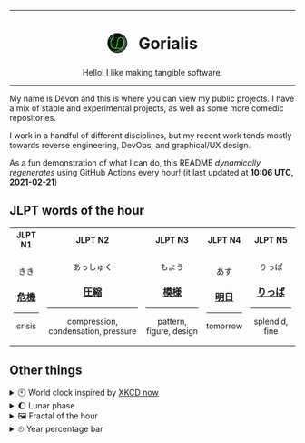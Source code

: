 ***

<h1 align="center">
<sub>
    <img src="readme/resources/avatar.png" height="36">
</sub>
&nbsp;
Gorialis
</h1>
<p align="center">
Hello! I like making tangible software.
</p>

***

My name is Devon and this is where you can view my public projects. I have a mix of stable and experimental projects, as well as some more comedic repositories.

I work in a handful of different disciplines, but my recent work tends mostly towards reverse engineering, DevOps, and graphical/UX design.

As a fun demonstration of what I can do, this README *dynamically regenerates* using GitHub Actions every hour! (it last updated at **10:06 UTC, 2021-02-21**)

<h2>JLPT words of the hour</h2>
<table>
    <tr>
        <th>JLPT N1</th>
        <th>JLPT N2</th>
        <th>JLPT N3</th>
        <th>JLPT N4</th>
        <th>JLPT N5</th>
    </tr>
    <tr>
        <td>
            <p align="center">きき</p>
            <h3 align="center"><b><a href="https://jisho.org/search/%E5%8D%B1%E6%A9%9F">危機</a></b></h3>
            <hr>
            <p align="center">crisis</p>
        </td>
        <td>
            <p align="center">あっしゅく</p>
            <h3 align="center"><b><a href="https://jisho.org/search/%E5%9C%A7%E7%B8%AE">圧縮</a></b></h3>
            <hr>
            <p align="center">compression,<wbr> condensation,<wbr> pressure</p>
        </td>
        <td>
            <p align="center">もよう</p>
            <h3 align="center"><b><a href="https://jisho.org/search/%E6%A8%A1%E6%A7%98">模様</a></b></h3>
            <hr>
            <p align="center">pattern,<wbr> figure,<wbr> design</p>
        </td>
        <td>
            <p align="center">あす</p>
            <h3 align="center"><b><a href="https://jisho.org/search/%E6%98%8E%E6%97%A5">明日</a></b></h3>
            <hr>
            <p align="center">tomorrow</p>
        </td>
        <td>
            <p align="center">りっぱ</p>
            <h3 align="center"><b><a href="https://jisho.org/search/%E3%82%8A%E3%81%A3%E3%81%B1">りっぱ</a></b></h3>
            <hr>
            <p align="center">splendid,<wbr> fine</p>
        </td>
    </tr>
</table>

<h2>Other things</h2>
<details>
<summary>🕙  World clock inspired by <a href="https://xkcd.com/now">XKCD now</a></summary>

> <img src="generated/now.png" width="512">

</details>
<details>
<summary>🌔 Lunar phase</summary>

The moon is approximately 34.83% through its phase (Waxing Gibbous).

</details>
<details>
<summary>&#x1f5bc; Fractal of the hour</summary>

> <img src="generated/fractal.png" width="512">

</details>
<details>
<summary>&#x23f2; Year percentage bar</summary>
<pre><code>2021 [██▁▁▁▁▁▁▁▁▁▁▁▁▁▁▁▁▁▁] 14.09%</code></pre>
</details>
